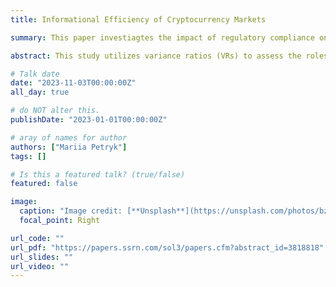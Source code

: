 ```yaml
---
title: Informational Efficiency of Cryptocurrency Markets

summary: This paper investiagtes the impact of regulatory compliance on the liquidity of cryptocurrencies. This paper is presented by Prof. Mariia Petryk (GMU) 

abstract: This study utilizes variance ratios (VRs) to assess the roles of regulation and liquidity on cryptocurrency market efficiency using crypto assets subject to varying degrees of regulation. Our findings reveal that cryptocurrencies supervised by FinCEN-licensed exchanges (IEO-L) exhibit market efficiency similar to SEC-regulated traditional stock offerings (IPOs). Conversely, non- compliant crypto assets display higher market inefficiency. We also establish a connection between regulatory compliance and issuing entity reputation mechanisms. Our results indicate that compliance with existing regulatory norms enhances efficiency and reduces investor risks in crypto-assets. Furthermore, assets voluntarily adhering to regulatory norms can attain efficiency akin to government-regulated assets.

# Talk date
date: "2023-11-03T00:00:00Z"
all_day: true

# do NOT alter this.
publishDate: "2023-01-01T00:00:00Z"

# aray of names for author
authors: ["Mariia Petryk"]
tags: []

# Is this a featured talk? (true/false)
featured: false

image:
  caption: "Image credit: [**Unsplash**](https://unsplash.com/photos/bzdhc5b3Bxs)"
  focal_point: Right

url_code: ""
url_pdf: "https://papers.ssrn.com/sol3/papers.cfm?abstract_id=3818818"
url_slides: ""
url_video: ""
---
```

